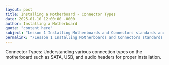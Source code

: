```yaml
---
layout: post
title: Installing a Motherboard - Connector Types
date: 2025-01-10 12:00:00 -0000
author: Installing a Motherboard
quote: "content here"
subject: "Lesson 1 Installing Motherboards and Connectors standards and specifications"
permalink: "/Lesson 1 Installing Motherboards and Connectors standards and specifications/Installing a Motherboard/Installing a Motherboard - Connector Types"
---
```


Connector Types: Understanding various connection types on the motherboard such as SATA, USB, and audio headers for proper installation.
